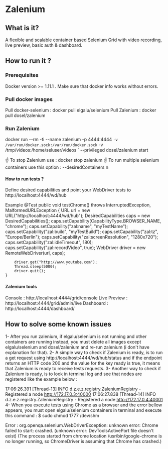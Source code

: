 # Zalenium

## What is it?
A flexible and scalable container based Selenium Grid with video recording, live preview, basic auth & dashboard.

## How to run it ?
### Prerequisites
Docker version >= 1.11.1 .
Make sure that docker info works without errors.

### Pull docker images
Pull docker-selenium : docker pull elgalu/selenium
Pull Zalenium        : docker pull dosel/zalenium

### Run Zalenium
docker run --rm -ti --name zalenium -p 4444:4444 `
      -v /var/run/docker.sock:/var/run/docker.sock `
      -v /tmp/videos:/home/seluser/videos `
      --privileged dosel/zalenium start

☝️ To stop Zalenium use : docker stop zalenium
☝️ To run multiple selenium containers use this option : --desiredContainers n

#### How to run tests ?
Define desired capabilities and point your WebDriver tests to http://localhost:4444/wd/hub

Example
@Test
    public void testChrome() throws InterruptedException, MalformedURLException {
        URL url = new URL("http://localhost:4444/wd/hub");
        DesiredCapabilities caps = new DesiredCapabilities();
        caps.setCapability(CapabilityType.BROWSER_NAME, "chrome");
        caps.setCapability("zal:name", "myTestName");
        caps.setCapability("zal:build", "myTestBuild");
        caps.setCapability("zal:tz", "Europe/Berlin");
        caps.setCapability("zal:screenResolution", "1280x720");
        caps.setCapability("zal:idleTimeout", 180);
        caps.setCapability("zal:recordVideo", true);
        WebDriver driver = new RemoteWebDriver(url, caps);

        driver.get("http://www.youtube.com");
        Thread.sleep(5000);
        driver.quit();
    }

####  Zalenium tools
Console      : http://localhost:4444/grid/console
Live Preview : http://localhost:4444/grid/admin/live
Dashboard    : http://localhost:4444/dashboard/

## How to solve some known issues
1- After you run zalenium, if elgalu/selenium is not running and other containers are running instead, you must delete all images except elgalu/selenium and dosel/zalenium and re-run zalenium (i don't have explanation for that).
2- A simple way to check if Zalenium is ready, is to run a get request using http://localhost:4444/wd/hub/status and if the endpoint returns an HTTP code 200 and the value for the key ready is true, it means that Zalenium is ready to receive tests requests.
3- Another way to check if Zalenium is ready, is to look in terminal log 
and see that nodes are registered like the example below :

17:06:26.391 [Thread-13] INFO  d.z.e.z.registry.ZaleniumRegistry - Registered a node http://172.17.0.3:40000
17:06:27.838 [Thread-14] INFO  d.z.e.z.registry.ZaleniumRegistry - Registered a node http://172.17.0.4:40001
4- When you execute tests using Chrome as a browser and the error bellow appears, you must open elgalu/selenium containers in terminal and execute this command : 
$ sudo chmod 1777 /dev/shm 

Error : org.openqa.selenium.WebDriverException: unknown error: Chrome failed to start: crashed.
(unknown error: DevToolsActivePort file doesn't exist)
(The process started from chrome location /usr/bin/google-chrome is no longer running, so ChromeDriver is assuming that Chrome has crashed.) 